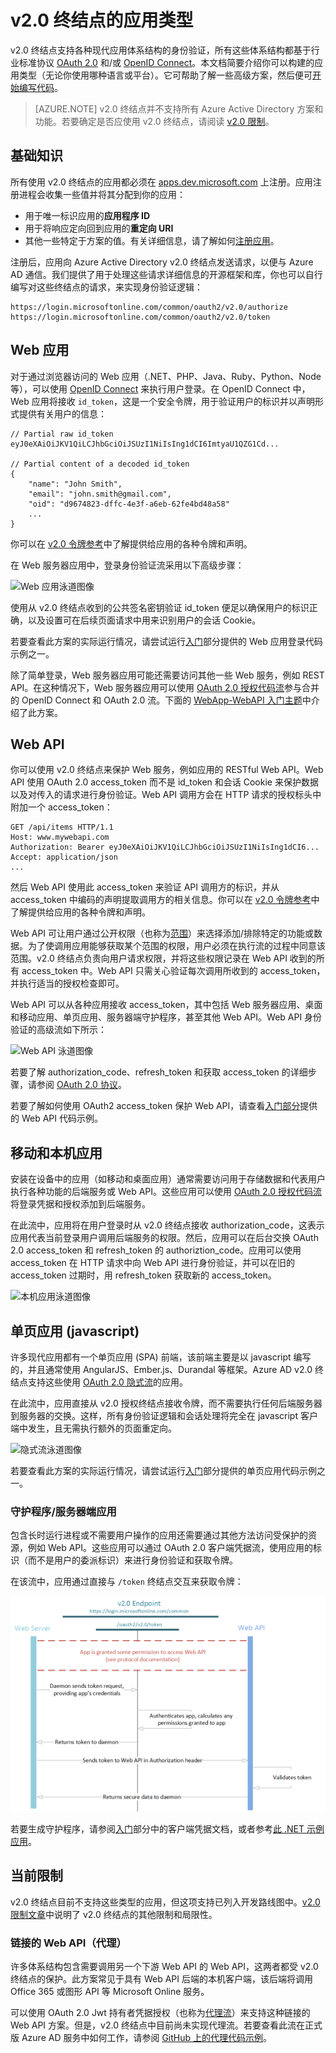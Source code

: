 <properties
	pageTitle="v2.0 终结点的类型 | Azure"
	description="Azure AD v2.0 终结点支持的应用和方案类型。"
	services="active-directory"
	documentationCenter=""
	authors="dstrockis"
	manager="mbaldwin"
	editor=""/>  


<tags
	ms.service="active-directory"
	ms.workload="identity"
	ms.tgt_pltfrm="na"
	ms.devlang="na"
	ms.topic="article"
	ms.date="09/30/2016"
	wacn.date="11/08/2016"
	ms.author="dastrock"/>  


# v2.0 终结点的应用类型
v2.0 终结点支持各种现代应用体系结构的身份验证，所有这些体系结构都基于行业标准协议 [OAuth 2.0](/documentation/articles/active-directory-v2-protocols/#oauth2-authorization-code-flow/) 和/或 [OpenID Connect](/documentation/articles/active-directory-v2-protocols/#openid-connect-sign-in-flow/)。本文档简要介绍你可以构建的应用类型（无论你使用哪种语言或平台）。它可帮助了解一些高级方案，然后便可[开始编写代码](/documentation/articles/active-directory-appmodel-v2-overview/#getting-started/)。

> [AZURE.NOTE]
	v2.0 终结点并不支持所有 Azure Active Directory 方案和功能。若要确定是否应使用 v2.0 终结点，请阅读 [v2.0 限制](/documentation/articles/active-directory-v2-limitations/)。

## 基础知识
所有使用 v2.0 终结点的应用都必须在 [apps.dev.microsoft.com](https://apps.dev.microsoft.com/?referrer=/documentation/articles&deeplink=/appList) 上注册。应用注册进程会收集一些值并将其分配到你的应用：

- 用于唯一标识应用的**应用程序 ID**
- 用于将响应定向回到应用的**重定向 URI**
- 其他一些特定于方案的值。有关详细信息，请了解如何[注册应用](/documentation/articles/active-directory-v2-app-registration/)。

注册后，应用向 Azure Active Directory v2.0 终结点发送请求，以便与 Azure AD 通信。我们提供了用于处理这些请求详细信息的开源框架和库，你也可以自行编写对这些终结点的请求，来实现身份验证逻辑：

	
	https://login.microsoftonline.com/common/oauth2/v2.0/authorize
	https://login.microsoftonline.com/common/oauth2/v2.0/token

<!-- TODO: Need a page for libraries to link to -->

## Web 应用
对于通过浏览器访问的 Web 应用（.NET、PHP、Java、Ruby、Python、Node 等），可以使用 [OpenID Connect](/documentation/articles/active-directory-v2-protocols/#openid-connect-sign-in-flow/) 来执行用户登录。在 OpenID Connect 中，Web 应用将接收 `id_token`，这是一个安全令牌，用于验证用户的标识并以声明形式提供有关用户的信息：


	// Partial raw id_token
	eyJ0eXAiOiJKV1QiLCJhbGciOiJSUzI1NiIsIng1dCI6ImtyaU1QZG1Cd...
	
	// Partial content of a decoded id_token
	{
		"name": "John Smith",
		"email": "john.smith@gmail.com",
		"oid": "d9674823-dffc-4e3f-a6eb-62fe4bd48a58"
		...
	}


你可以在 [v2.0 令牌参考](/documentation/articles/active-directory-v2-tokens/)中了解提供给应用的各种令牌和声明。

在 Web 服务器应用中，登录身份验证流采用以下高级步骤：

![Web 应用泳道图像](./media/active-directory-v2-flows/convergence_scenarios_webapp.png)

使用从 v2.0 终结点收到的公共签名密钥验证 id\_token 便足以确保用户的标识正确，以及设置可在后续页面请求中用来识别用户的会话 Cookie。

若要查看此方案的实际运行情况，请尝试运行[入门](/documentation/articles/active-directory-appmodel-v2-overview/#getting-started/)部分提供的 Web 应用登录代码示例之一。

除了简单登录，Web 服务器应用可能还需要访问其他一些 Web 服务，例如 REST API。在这种情况下，Web 服务器应用可以使用 [OAuth 2.0 授权代码流](/documentation/articles/active-directory-v2-protocols/#oauth2-authorization-code-flow/)参与合并的 OpenID Connect 和 OAuth 2.0 流。下面的 [WebApp-WebAPI 入门主题](/documentation/articles/active-directory-v2-devquickstarts-webapp-webapi-dotnet/)中介绍了此方案。

## Web API
你可以使用 v2.0 终结点来保护 Web 服务，例如应用的 RESTful Web API。Web API 使用 OAuth 2.0 access\_token 而不是 id\_token 和会话 Cookie 来保护数据以及对传入的请求进行身份验证。Web API 调用方会在 HTTP 请求的授权标头中附加一个 access\_token：


	GET /api/items HTTP/1.1
	Host: www.mywebapi.com
	Authorization: Bearer eyJ0eXAiOiJKV1QiLCJhbGciOiJSUzI1NiIsIng1dCI6...
	Accept: application/json
	...


然后 Web API 使用此 access\_token 来验证 API 调用方的标识，并从 access\_token 中编码的声明提取调用方的相关信息。你可以在 [v2.0 令牌参考](/documentation/articles/active-directory-v2-tokens/)中了解提供给应用的各种令牌和声明。

Web API 可让用户通过公开权限（也称为[范围](/documentation/articles/active-directory-v2-scopes/)）来选择添加/排除特定的功能或数据。为了使调用应用能够获取某个范围的权限，用户必须在执行流的过程中同意该范围。v2.0 终结点负责向用户请求权限，并将这些权限记录在 Web API 收到的所有 access\_token 中。Web API 只需关心验证每次调用所收到的 access\_token，并执行适当的授权检查即可。

Web API 可以从各种应用接收 access\_token，其中包括 Web 服务器应用、桌面和移动应用、单页应用、服务器端守护程序，甚至其他 Web API。Web API 身份验证的高级流如下所示：

![Web API 泳道图像](./media/active-directory-v2-flows/convergence_scenarios_webapi.png)

若要了解 authorization\_code、refresh\_token 和获取 access\_token 的详细步骤，请参阅 [OAuth 2.0 协议](/documentation/articles/active-directory-v2-protocols-oauth-code/)。

若要了解如何使用 OAuth2 access\_token 保护 Web API，请查看[入门部分](/documentation/articles/active-directory-appmodel-v2-overview/#getting-started/)提供的 Web API 代码示例。


## 移动和本机应用
安装在设备中的应用（如移动和桌面应用）通常需要访问用于存储数据和代表用户执行各种功能的后端服务或 Web API。这些应用可以使用 [OAuth 2.0 授权代码流](/documentation/articles/active-directory-v2-protocols-oauth-code/)将登录凭据和授权添加到后端服务。

在此流中，应用将在用户登录时从 v2.0 终结点接收 authorization\_code，这表示应用代表当前登录用户调用后端服务的权限。然后，应用可以在后台交换 OAuth 2.0 access\_token 和 refresh\_token 的 authoriztion\_code。应用可以使用 access\_token 在 HTTP 请求中向 Web API 进行身份验证，并可以在旧的 access\_token 过期时，用 refresh\_token 获取新的 access\_token。

![本机应用泳道图像](./media/active-directory-v2-flows/convergence_scenarios_native.png)

## 单页应用 (javascript)
许多现代应用都有一个单页应用 (SPA) 前端，该前端主要是以 javascript 编写的，并且通常使用 AngularJS、Ember.js、Durandal 等框架。Azure AD v2.0 终结点支持这些使用 [OAuth 2.0 隐式流](/documentation/articles/active-directory-v2-protocols-implicit/)的应用。

在此流中，应用直接从 v2.0 授权终结点接收令牌，而不需要执行任何后端服务器到服务器的交换。这样，所有身份验证逻辑和会话处理将完全在 javascript 客户端中发生，且无需执行额外的页面重定向。

![隐式流泳道图像](./media/active-directory-v2-flows/convergence_scenarios_implicit.png)

若要查看此方案的实际运行情况，请尝试运行[入门](/documentation/articles/active-directory-appmodel-v2-overview/#getting-started/)部分提供的单页应用代码示例之一。

### 守护程序/服务器端应用
包含长时运行进程或不需要用户操作的应用还需要通过其他方法访问受保护的资源，例如 Web API。这些应用可以通过 OAuth 2.0 客户端凭据流，使用应用的标识（而不是用户的委派标识）来进行身份验证和获取令牌。

在该流中，应用通过直接与 `/token` 终结点交互来获取令牌：

![守护应用泳道图像](./media/active-directory-v2-flows/convergence_scenarios_daemon.png)  


若要生成守护程序，请参阅[入门](/documentation/articles/active-directory-appmodel-v2-overview/#getting-started/)部分中的客户端凭据文档，或者参考[此 .NET 示例应用](https://github.com/Azure-Samples/active-directory-dotnet-daemon-v2)。

## 当前限制
v2.0 终结点目前不支持这些类型的应用，但这项支持已列入开发路线图中。[v2.0 限制文章](/documentation/articles/active-directory-v2-limitations/)中说明了 v2.0 终结点的其他限制和局限性。

### 链接的 Web API（代理）
许多体系结构包含需要调用另一个下游 Web API 的 Web API，这两者都受 v2.0 终结点的保护。此方案常见于具有 Web API 后端的本机客户端，该后端将调用 Office 365 或图形 API 等 Microsoft Online 服务。

可以使用 OAuth 2.0 Jwt 持有者凭据授权（也称为[代理流](/documentation/articles/active-directory-v2-protocols/#oauth2-on-behalf-of-flow/)）来支持这种链接的 Web API 方案。但是，v2.0 终结点中目前尚未实现代理流。若要查看此流在正式版 Azure AD 服务中如何工作，请参阅 [GitHub 上的代理代码示例](https://github.com/AzureADSamples/WebAPI-OnBehalfOf-DotNet)。

<!---HONumber=Mooncake_1031_2016-->
